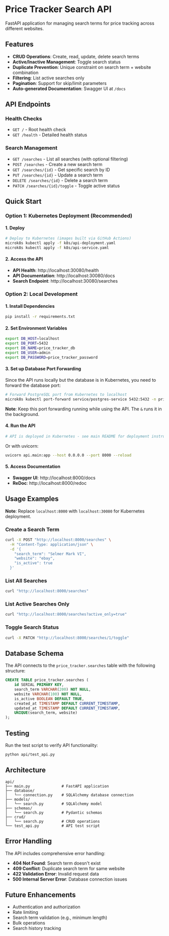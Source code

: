 # Price Tracker Search API

FastAPI application for managing search terms for price tracking across different websites.

## Features

- **CRUD Operations**: Create, read, update, delete search terms
- **Active/Inactive Management**: Toggle search status
- **Duplicate Prevention**: Unique constraint on search term + website combination
- **Filtering**: List active searches only
- **Pagination**: Support for skip/limit parameters
- **Auto-generated Documentation**: Swagger UI at `/docs`

## API Endpoints

### Health Checks
- `GET /` - Root health check
- `GET /health` - Detailed health status

### Search Management
- `GET /searches` - List all searches (with optional filtering)
- `POST /searches` - Create a new search term
- `GET /searches/{id}` - Get specific search by ID
- `PUT /searches/{id}` - Update a search term
- `DELETE /searches/{id}` - Delete a search term
- `PATCH /searches/{id}/toggle` - Toggle active status

## Quick Start

### Option 1: Kubernetes Deployment (Recommended)

#### 1. Deploy
```bash
# Deploy to Kubernetes (images built via GitHub Actions)
microk8s kubectl apply -f k8s/api-deployment.yaml
microk8s kubectl apply -f k8s/api-service.yaml
```

#### 2. Access the API
- **API Health**: http://localhost:30080/health
- **API Documentation**: http://localhost:30080/docs
- **Search Endpoint**: http://localhost:30080/searches

### Option 2: Local Development

#### 1. Install Dependencies
```bash
pip install -r requirements.txt
```

#### 2. Set Environment Variables
```bash
export DB_HOST=localhost
export DB_PORT=5432
export DB_NAME=price_tracker_db
export DB_USER=admin
export DB_PASSWORD=price_tracker_password
```

#### 3. Set up Database Port Forwarding
Since the API runs locally but the database is in Kubernetes, you need to forward the database port:

```bash
# Forward PostgreSQL port from Kubernetes to localhost
microk8s kubectl port-forward service/postgres-service 5432:5432 -n price-tracker &
```

**Note**: Keep this port forwarding running while using the API. The `&` runs it in the background.

#### 4. Run the API
```bash
# API is deployed in Kubernetes - see main README for deployment instructions
```

Or with uvicorn:
```bash
uvicorn api.main:app --host 0.0.0.0 --port 8000 --reload
```

#### 5. Access Documentation
- **Swagger UI**: http://localhost:8000/docs
- **ReDoc**: http://localhost:8000/redoc

## Usage Examples

**Note**: Replace `localhost:8000` with `localhost:30080` for Kubernetes deployment.

### Create a Search Term
```bash
curl -X POST "http://localhost:8000/searches" \
  -H "Content-Type: application/json" \
  -d '{
    "search_term": "Selmer Mark VI",
    "website": "ebay",
    "is_active": true
  }'
```

### List All Searches
```bash
curl "http://localhost:8000/searches"
```

### List Active Searches Only
```bash
curl "http://localhost:8000/searches?active_only=true"
```

### Toggle Search Status
```bash
curl -X PATCH "http://localhost:8000/searches/1/toggle"
```

## Database Schema

The API connects to the `price_tracker.searches` table with the following structure:

```sql
CREATE TABLE price_tracker.searches (
    id SERIAL PRIMARY KEY,
    search_term VARCHAR(200) NOT NULL,
    website VARCHAR(100) NOT NULL,
    is_active BOOLEAN DEFAULT TRUE,
    created_at TIMESTAMP DEFAULT CURRENT_TIMESTAMP,
    updated_at TIMESTAMP DEFAULT CURRENT_TIMESTAMP,
    UNIQUE(search_term, website)
);
```

## Testing

Run the test script to verify API functionality:

```bash
python api/test_api.py
```

## Architecture

```
api/
├── main.py              # FastAPI application
├── database/
│   └── connection.py    # SQLAlchemy database connection
├── models/
│   └── search.py        # SQLAlchemy model
├── schemas/
│   └── search.py        # Pydantic schemas
├── crud/
│   └── search.py        # CRUD operations
└── test_api.py          # API test script
```

## Error Handling

The API includes comprehensive error handling:

- **404 Not Found**: Search term doesn't exist
- **409 Conflict**: Duplicate search term for same website
- **422 Validation Error**: Invalid request data
- **500 Internal Server Error**: Database connection issues

## Future Enhancements

- Authentication and authorization
- Rate limiting
- Search term validation (e.g., minimum length)
- Bulk operations
- Search history tracking 